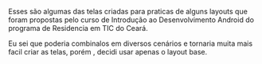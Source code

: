 Esses são algumas das telas criadas para praticas de alguns layouts que foram propostas pelo curso de Introdução ao
Desenvolvimento Android do programa de Residencia em TIC do Ceará.

Eu sei que poderia combinalos em diversos cenários e tornaria muita mais facil criar as telas, porém
, decidi usar apenas o layout base.
